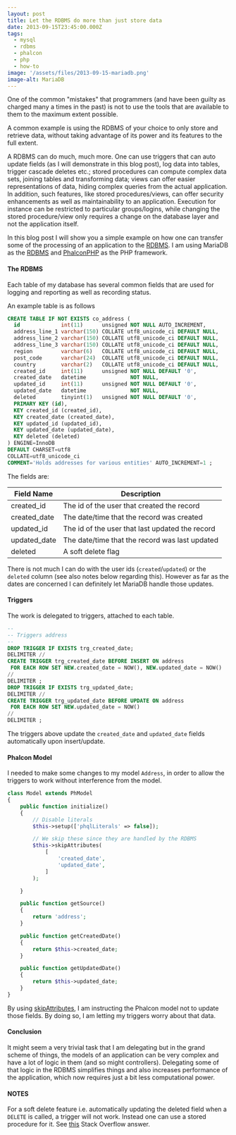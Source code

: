 ```yaml
---
layout: post
title: Let the RDBMS do more than just store data
date: 2013-09-15T23:45:00.000Z
tags:
  - mysql
  - rdbms
  - phalcon
  - php
  - how-to
image: '/assets/files/2013-09-15-mariadb.png'
image-alt: MariaDB
---
```

One of the common "mistakes" that programmers (and have been guilty as charged many a times in the past) is not to use the tools that are available to them to the maximum extent possible.

A common example is using the RDBMS of your choice to only store and retrieve data, without taking advantage of its power and its features to the full extent.

A RDBMS can do much, much more. One can use triggers that can auto update fields (as I will demonstrate in this blog post), log data into tables, trigger cascade deletes etc.; stored procedures can compute complex data sets, joining tables and transforming data; views can offer easier representations of data, hiding complex queries from the actual application. In addition, such features, like stored procedures/views, can offer security enhancements as well as maintainability to an application. Execution for instance can be restricted to particular groups/logins, while changing the stored procedure/view only requires a change on the database layer and not the application itself.

In this blog post I will show you a simple example on how one can transfer some of the processing of an application to the [RDBMS](https://www.mariadb.org/). I am using MariaDB as the [RDBMS](https://www.mariadb.org/) and [PhalconPHP](https://phalcon.io/) as the PHP framework.

#### The RDBMS
Each table of my database has several common fields that are used for logging and reporting as well as recording status.

An example table is as follows

```sql
CREATE TABLE IF NOT EXISTS co_address (
  id             int(11)      unsigned NOT NULL AUTO_INCREMENT,
  address_line_1 varchar(150) COLLATE utf8_unicode_ci DEFAULT NULL,
  address_line_2 varchar(150) COLLATE utf8_unicode_ci DEFAULT NULL,
  address_line_3 varchar(150) COLLATE utf8_unicode_ci DEFAULT NULL,
  region         varchar(6)   COLLATE utf8_unicode_ci DEFAULT NULL,
  post_code      varchar(24)  COLLATE utf8_unicode_ci DEFAULT NULL,
  country        varchar(2)   COLLATE utf8_unicode_ci DEFAULT NULL,
  created_id     int(11)      unsigned NOT NULL DEFAULT '0',
  created_date   datetime              NOT NULL,
  updated_id     int(11)      unsigned NOT NULL DEFAULT '0',
  updated_date   datetime              NOT NULL,
  deleted        tinyint(1)   unsigned NOT NULL DEFAULT '0',
  PRIMARY KEY (id),
  KEY created_id (created_id),
  KEY created_date (created_date),
  KEY updated_id (updated_id),
  KEY updated_date (updated_date),
  KEY deleted (deleted)
) ENGINE=InnoDB  
DEFAULT CHARSET=utf8
COLLATE=utf8_unicode_ci
COMMENT='Holds addresses for various entities' AUTO_INCREMENT=1 ;
```

The fields are:

<table class="table table-responsive">
    <thead>
        <th>Field Name</th>
        <th>Description</th>
    </thead>
    <tbody>
        <tr>
            <td>created_id</td>
            <td>The id of the user that created the record</td>
        <tr>
        </tr>
            <td>created_date</td>
            <td>The date/time that the record was created</td>
        <tr>
        </tr>
            <td>updated_id</td>
            <td>The id of the user that last updated the record</td>
        <tr>
        </tr>
            <td>updated_date</td>
            <td>The date/time that the record was last updated</td>
        <tr>
        </tr>
            <td>deleted</td>
            <td>A soft delete flag</td>
        </tr>
    </tbody>
</table>

There is not much I can do with the user ids (`created`/`updated`) or the `deleted` column (see also notes below regarding this). However as far as the dates are concerned I can definitely let MariaDB handle those updates.

#### Triggers
The work is delegated to triggers, attached to each table.

```sql
--
-- Triggers address
--
DROP TRIGGER IF EXISTS trg_created_date;
DELIMITER //
CREATE TRIGGER trg_created_date BEFORE INSERT ON address
 FOR EACH ROW SET NEW.created_date = NOW(), NEW.updated_date = NOW()
//
DELIMITER ;
DROP TRIGGER IF EXISTS trg_updated_date;
DELIMITER //
CREATE TRIGGER trg_updated_date BEFORE UPDATE ON address
 FOR EACH ROW SET NEW.updated_date = NOW()
//
DELIMITER ;
```
The triggers above update the `created_date` and `updated_date` fields automatically upon insert/update.

#### Phalcon Model
I needed to make some changes to my model `Address`, in order to allow the triggers to work without interference from the model.

```php
class Model extends PhModel
{
    public function initialize()
    {
        // Disable literals
        $this->setup(['phqlLiterals' => false]);

        // We skip these since they are handled by the RDBMS
        $this->skipAttributes(
            [
                'created_date',
                'updated_date',
            ]
        );

    }

    public function getSource()
    {
        return 'address';
    }

    public function getCreatedDate()
    {
        return $this->created_date;
    }

    public function getUpdatedDate()
    {
        return $this->updated_date;
    }
}
```

By using [skipAttributes](https://docs.phalcon.io/latest/en/api/phalcon_mvc#methods-11), I am instructing the Phalcon model not to update those fields. By doing so, I am letting my triggers worry about that data.

#### Conclusion
It might seem a very trivial task that I am delegating but in the grand scheme of things, the models of an application can be very complex and have a lot of logic in them (and so might controllers). Delegating some of that logic in the RDBMS simplifies things and also increases performance of the application, which now requires just a bit less computational power.

#### NOTES
For a soft delete feature i.e. automatically updating the deleted field when a `DELETE` is called, a trigger will not work. Instead one can use a stored procedure for it. See [this](https://stackoverflow.com/questions/8056964/cancel-delete-with-triggers) Stack Overflow answer.
